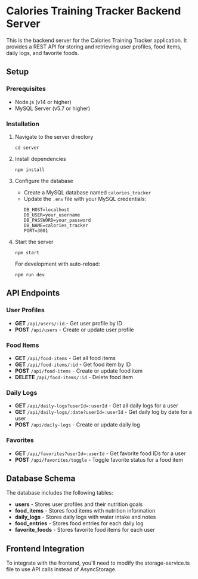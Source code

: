 # Calories Training Tracker Backend Server

This is the backend server for the Calories Training Tracker application. It provides a REST API for storing and retrieving user profiles, food items, daily logs, and favorite foods.

## Setup

### Prerequisites

- Node.js (v14 or higher)
- MySQL Server (v5.7 or higher)

### Installation

1. Navigate to the server directory
   ```
   cd server
   ```

2. Install dependencies
   ```
   npm install
   ```

3. Configure the database
   - Create a MySQL database named `calories_tracker`
   - Update the `.env` file with your MySQL credentials:
     ```
     DB_HOST=localhost
     DB_USER=your_username
     DB_PASSWORD=your_password
     DB_NAME=calories_tracker
     PORT=3001
     ```

4. Start the server
   ```
   npm start
   ```
   
   For development with auto-reload:
   ```
   npm run dev
   ```

## API Endpoints

### User Profiles

- **GET** `/api/users/:id` - Get user profile by ID
- **POST** `/api/users` - Create or update user profile

### Food Items

- **GET** `/api/food-items` - Get all food items
- **GET** `/api/food-items/:id` - Get food item by ID
- **POST** `/api/food-items` - Create or update food item
- **DELETE** `/api/food-items/:id` - Delete food item

### Daily Logs

- **GET** `/api/daily-logs?userId=:userId` - Get all daily logs for a user
- **GET** `/api/daily-logs/:date?userId=:userId` - Get daily log by date for a user
- **POST** `/api/daily-logs` - Create or update daily log

### Favorites

- **GET** `/api/favorites?userId=:userId` - Get favorite food IDs for a user
- **POST** `/api/favorites/toggle` - Toggle favorite status for a food item

## Database Schema

The database includes the following tables:

- **users** - Stores user profiles and their nutrition goals
- **food_items** - Stores food items with nutrition information
- **daily_logs** - Stores daily logs with water intake and notes
- **food_entries** - Stores food entries for each daily log
- **favorite_foods** - Stores favorite food items for each user

## Frontend Integration

To integrate with the frontend, you'll need to modify the storage-service.ts file to use API calls instead of AsyncStorage.
